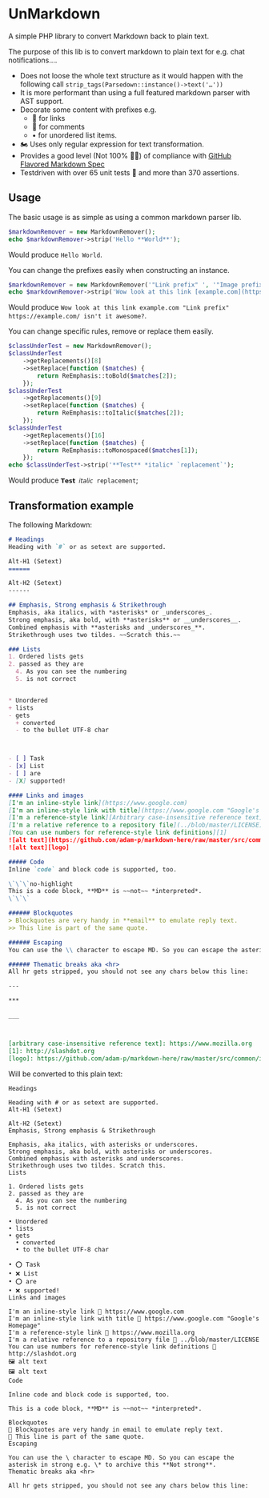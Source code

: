# UnMarkdown

A simple PHP library to convert Markdown back to plain text.

The purpose of this lib is to convert markdown to plain text for e.g. chat notifications….
 * Does not loose the whole text structure as it would happen with the following call `strip_tags(Parsedown::instance()->text('…'))`
 * It is more performant than using a full featured markdown parser with AST support.
 * Decorate some content with prefixes e.g.
   * 🔗 for links
   * 💬 for comments 
   * • for unordered list items.
 * 🏍️ Uses only regular expression for text transformation.
 * Provides a good level (Not 100% 🤷‍♂️) of compliance with [GitHub Flavored Markdown Spec](https://github.github.com/gfm/)
 * Testdriven with over 65 unit tests 💪 and more than 370 assertions.

## Usage

The basic usage is as simple as using a common markdown parser lib.

```php
$markdownRemover = new MarkdownRemover();
echo $markdownRemover->strip('Hello **World**');
```

Would produce `Hello World`.

You can change the prefixes easily when constructing an instance.

```php
$markdownRemover = new MarkdownRemover('"Link prefix" ', '"Image prefix️" ', '"Comment prefix" ', '… ');
echo $markdownRemover->strip('Wow look at this link [example.com](https://example.com/) isn't it **awesome**?');
```

Would produce `Wow look at this link example.com "Link prefix" https://example.com/ isn't it awesome?`.

You can change specific rules, remove or replace them easily.

```php
$classUnderTest = new MarkdownRemover();
$classUnderTest
    ->getReplacements()[8]
    ->setReplace(function ($matches) {
        return ReEmphasis::toBold($matches[2]);
    });
$classUnderTest
    ->getReplacements()[9]
    ->setReplace(function ($matches) {
        return ReEmphasis::toItalic($matches[2]);
    });
$classUnderTest
    ->getReplacements()[16]
    ->setReplace(function ($matches) {
        return ReEmphasis::toMonospaced($matches[1]);
    });
echo $classUnderTest->strip('**Test** *italic* `replacement`');
```

Would produce `𝗧𝗲𝘀𝘁 𝘪𝘵𝘢𝘭𝘪𝘤 𝚛𝚎𝚙𝚕𝚊𝚌𝚎𝚖𝚎𝚗𝚝`;

## Transformation example

The following Markdown:

```markdown
# Headings
Heading with `#` or as setext are supported.

Alt-H1 (Setext)
======

Alt-H2 (Setext)
------

## Emphasis, Strong emphasis & Strikethrough
Emphasis, aka italics, with *asterisks* or _underscores_.
Strong emphasis, aka bold, with **asterisks** or __underscores__.
Combined emphasis with **asterisks and _underscores_**.
Strikethrough uses two tildes. ~~Scratch this.~~

### Lists
1. Ordered lists gets
2. passed as they are
  4. As you can see the numbering 
  5. is not correct


* Unordered 
+ lists
- gets  
  + converted
  - to the bullet UTF-8 char 



- [ ] Task
- [x] List
- [ ] are
- [X] supported!

#### Links and images
[I'm an inline-style link](https://www.google.com)
[I'm an inline-style link with title](https://www.google.com "Google's Homepage")
[I'm a reference-style link][Arbitrary case-insensitive reference text]
[I'm a relative reference to a repository file](../blob/master/LICENSE)
[You can use numbers for reference-style link definitions][1]
![alt text](https://github.com/adam-p/markdown-here/raw/master/src/common/images/icon48.png "Logo Title Text 1")
![alt text][logo]

##### Code
Inline `code` and block code is supported, too.

\`\`\`no-highlight
This is a code block, **MD** is ~~not~~ *interpreted*.
\`\`\`

###### Blockquotes
> Blockquotes are very handy in **email** to emulate reply text.
>> This line is part of the same quote.

###### Escaping
You can use the \\ character to escape MD. So you can escape the asterisk in strong e.g. \\\* to archive this \*\*Not strong\*\*. 

###### Thematic breaks aka <hr>
All hr gets stripped, you should not see any chars below this line:

---

***

___



[arbitrary case-insensitive reference text]: https://www.mozilla.org
[1]: http://slashdot.org
[logo]: https://github.com/adam-p/markdown-here/raw/master/src/common/images/icon48.png "Logo Title Text 2"
```

Will be converted to this plain text:

```plaintext
Headings

Heading with # or as setext are supported.
Alt-H1 (Setext)

Alt-H2 (Setext)
Emphasis, Strong emphasis & Strikethrough

Emphasis, aka italics, with asterisks or underscores.
Strong emphasis, aka bold, with asterisks or underscores.
Combined emphasis with asterisks and underscores.
Strikethrough uses two tildes. Scratch this.
Lists

1. Ordered lists gets
2. passed as they are
  4. As you can see the numbering 
  5. is not correct

• Unordered 
• lists
• gets  
  • converted
  • to the bullet UTF-8 char 

• ⭕ Task
• ❌ List
• ⭕ are
• ❌ supported!
Links and images

I'm an inline-style link 🔗 https://www.google.com
I'm an inline-style link with title 🔗 https://www.google.com "Google's Homepage"
I'm a reference-style link 🔗 https://www.mozilla.org
I'm a relative reference to a repository file 🔗 ../blob/master/LICENSE
You can use numbers for reference-style link definitions 🔗 http://slashdot.org
🖼️ alt text
🖼️ alt text
Code

Inline code and block code is supported, too.

This is a code block, **MD** is ~~not~~ *interpreted*.

Blockquotes
💬 Blockquotes are very handy in email to emulate reply text.
💬 This line is part of the same quote.
Escaping

You can use the \ character to escape MD. So you can escape the asterisk in strong e.g. \* to archive this **Not strong**. 
Thematic breaks aka <hr>

All hr gets stripped, you should not see any chars below this line:


```
